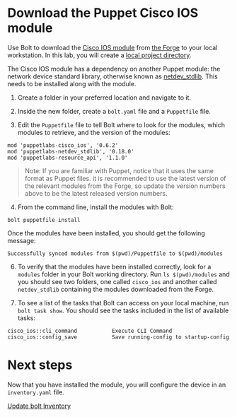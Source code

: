 # Download the Puppet Cisco IOS module

Use Bolt to download the [Cisco IOS module](https://forge.puppet.com/puppetlabs/cisco_ios) from [the Forge](https://forge.puppet.com/) to your local workstation. In this lab, you will create a [local project directory](https://puppet.com/docs/bolt/latest/bolt_project_directories.html#local-project-directory).

The Cisco IOS module has a dependency on another Puppet module: the network device standard library, otherwise known as [netdev_stdlib](https://forge.puppet.com/puppetlabs/netdev_stdlib). This needs to be installed along with the module.

1. Create a folder in your preferred location and navigate to it.

2. Inside the new folder, create a `bolt.yaml` file and a `Puppetfile` file.

3. Edit the `Puppetfile` file to tell Bolt where to look for the modules, which modules to retrieve, and the version of the modules:

```
mod 'puppetlabs-cisco_ios', '0.6.2'
mod 'puppetlabs-netdev_stdlib', '0.18.0'
mod 'puppetlabs-resource_api', '1.1.0'
```

> Note: If you are familiar with Puppet, notice that it uses the same format as Puppet files. it is recommended to use the latest version of the relevant modules from the Forge, so update the version numbers above to be the latest released version numbers.

4. From the command line, install the modules with Bolt:

`bolt puppetfile install`

Once the modules have been installed, you should get the following message: 

`Successfully synced modules from $(pwd)/Puppetfile to $(pwd)/modules`

6. To verify that the modules have been installed correctly, look for a `modules` folder in your Bolt working directory. Run `ls $(pwd)/modules` and you should see two folders, one called `cisco_ios` and another called `netdev_stdlib` containing the modules downloaded from the Forge.

7. To see a list of the tasks that Bolt can access on your local machine, run `bolt task show`. You should see the tasks included in the list of available tasks:

```
cisco_ios::cli_command           Execute CLI Command
cisco_ios::config_save           Save running-config to startup-config
```

# Next steps

Now that you have installed the module, you will configure the device in an `inventory.yaml` file.

[Update bolt Inventory](./../03-update-bolt-inventory/README.md)
